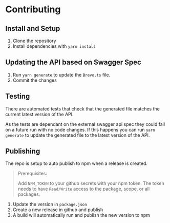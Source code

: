 # Contributing

## Install and Setup

1. Clone the repository
2. Install dependencies with `yarn install`

## Updating the API based on Swagger Spec

1. Run `yarn generate` to update the `Brevo.ts` file.
2. Commit the changes

## Testing

There are automated tests that check that the generated file matches the current latest version of the API.

As the tests are dependant on the external swagger api spec they could fail on a future run with no code changes. If this happens you can run `yarn generate` to update the generated file to the latest version of the API.

## Publishing

The repo is setup to auto publish to npm when a release is created.

> Prerequisites:
>
> Add `NPM_TOKEN` to your github secrets with your npm token. The token needs to have `Read/Write` access to the package, scope, or all packages.

1. Update the version in `package.json`
2. Create a new release in github and publish
3. A build will automatically run and publish the new version to npm
